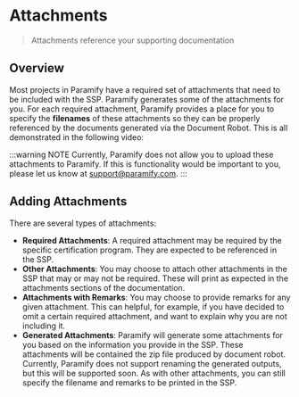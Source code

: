 # Attachments
> Attachments reference your supporting documentation

## Overview
Most projects in Paramify have a required set of attachments that need to be included with the SSP. Paramify generates some of the attachments for you. For each required attachment, Paramify provides a place for you to specify the **filenames** of these attachments so they can be properly referenced by the documents generated via the Document Robot. This is all demonstrated in the following video:

<YouTube src="https://www.youtube.com/embed/scvpG73j9ZE?si=zP8_kdTJi3cYSvQc" />

:::warning NOTE
Currently, Paramify does not allow you to upload these attachments to Paramify. If this is functionality would be important to you, please let us know at support@paramify.com. 
:::

## Adding Attachments
There are several types of attachments:
- **Required Attachments**: A required attachment may be required by the specific certification program. They are expected to be referenced in the SSP.
- **Other Attachments**: You may choose to attach other attachments in the SSP that may or may not be required. These will print as expected in the attachments sections of the documentation.
- **Attachments with Remarks**: You may choose to provide remarks for any given attachment. This can helpful, for example, if you have decided to omit a certain required attachment, and want to explain why you are not including it.
- **Generated Attachments**: Paramify will generate some attachments for you based on the information you provide in the SSP. These attachments will be contained the zip file produced by document robot. Currently, Paramify does not support renaming the generated outputs, but this will be supported soon. As with other attachments, you can still specify the filename and remarks to be printed in the SSP.
